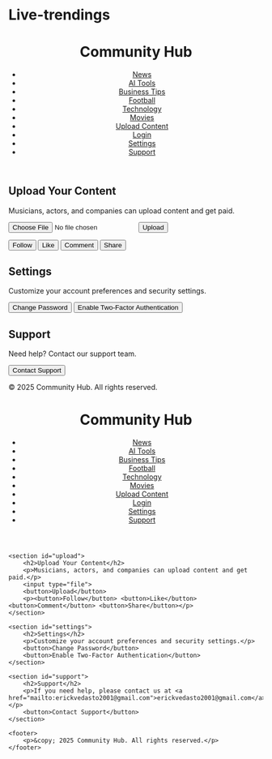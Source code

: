 # Live-trendings<!DOCTYPE html><html lang="en">
<head>
    <meta charset="UTF-8">
    <meta name="viewport" content="width=device-width, initial-scale=1.0">
    <title>Community Hub - News, AI, Business, Football, Tech & Movies</title>
    <link rel="stylesheet" href="styles.css">
</head>
<body>
    <header>
        <h1>Community Hub</h1>
        <nav>
            <ul>
                <li><a href="#news">News</a></li>
                <li><a href="#ai">AI Tools</a></li>
                <li><a href="#business">Business Tips</a></li>
                <li><a href="#football">Football</a></li>
                <li><a href="#tech">Technology</a></li>
                <li><a href="#movies">Movies</a></li>
                <li><a href="#upload">Upload Content</a></li>
                <li><a href="#login">Login</a></li>
                <li><a href="#settings">Settings</a></li>
                <li><a href="#support">Support</a></li>
            </ul>
        </nav>
    </header><section id="upload">
    <h2>Upload Your Content</h2>
    <p>Musicians, actors, and companies can upload content and get paid.</p>
    <input type="file">
    <button>Upload</button>
    <p><button>Follow</button> <button>Like</button> <button>Comment</button> <button>Share</button></p>
</section>

<section id="settings">
    <h2>Settings</h2>
    <p>Customize your account preferences and security settings.</p>
    <button>Change Password</button>
    <button>Enable Two-Factor Authentication</button>
</section>

<section id="support">
    <h2>Support</h2>
    <p>Need help? Contact our support team.</p>
    <button>Contact Support</button>
</section>

<footer>
    <p>&copy; 2025 Community Hub. All rights reserved.</p>
</footer>

</body>
</html>
<!DOCTYPE html>
<html lang="en">
<head>
    <meta charset="UTF-8">
    <meta name="viewport" content="width=device-width, initial-scale=1.0">
    <title>Community Hub - News, AI, Business, Football, Tech & Movies</title>
    <link rel="stylesheet" href="styles.css">
</head>
<body>
    <header>
        <h1>Community Hub</h1>
        <nav>
            <ul>
                <li><a href="#news">News</a></li>
                <li><a href="#ai">AI Tools</a></li>
                <li><a href="#business">Business Tips</a></li>
                <li><a href="#football">Football</a></li>
                <li><a href="#tech">Technology</a></li>
                <li><a href="#movies">Movies</a></li>
                <li><a href="#upload">Upload Content</a></li>
                <li><a href="#login">Login</a></li>
                <li><a href="#settings">Settings</a></li>
                <li><a href="#support">Support</a></li>
            </ul>
        </nav>
    </header>

    <section id="upload">
        <h2>Upload Your Content</h2>
        <p>Musicians, actors, and companies can upload content and get paid.</p>
        <input type="file">
        <button>Upload</button>
        <p><button>Follow</button> <button>Like</button> <button>Comment</button> <button>Share</button></p>
    </section>
    
    <section id="settings">
        <h2>Settings</h2>
        <p>Customize your account preferences and security settings.</p>
        <button>Change Password</button>
        <button>Enable Two-Factor Authentication</button>
    </section>

    <section id="support">
        <h2>Support</h2>
        <p>If you need help, please contact us at <a href="mailto:erickvedasto2001@gmail.com">erickvedasto2001@gmail.com</a>.</p>
        <button>Contact Support</button>
    </section>

    <footer>
        <p>&copy; 2025 Community Hub. All rights reserved.</p>
    </footer>
</body>
</html>

